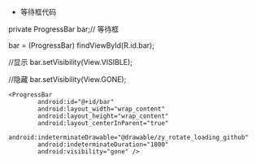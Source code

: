 - 等待框代码

private ProgressBar bar;// 等待框

bar = (ProgressBar) findViewById(R.id.bar);

//显示
bar.setVisibility(View.VISIBLE);

//隐藏
bar.setVisibility(View.GONE);

	<ProgressBar
            android:id="@+id/bar"
            android:layout_width="wrap_content"
            android:layout_height="wrap_content"
            android:layout_centerInParent="true"
            android:indeterminateDrawable="@drawable/zy_rotate_loading_github"
            android:indeterminateDuration="1800"
            android:visibility="gone" />